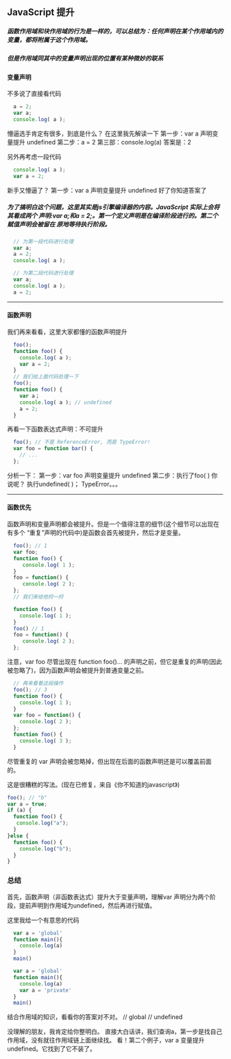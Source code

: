 ## JavaScript 提升



##### 函数作用域和块作用域的行为是一样的，可以总结为：任何声明在某个作用域内的变量，都将附属于这个作用域。



##### 但是作用域同其中的变量声明出现的位置有某种微妙的联系

#### 变量声明
不多说了直接看代码

```javascript
  a = 2;
  var a; 
  console.log( a );
```
  懵逼选手肯定有很多，到底是什么？
  在这里我先解读一下
  第一步：var a 声明变量提升 undefined
  第二步：a = 2
  第三部：console.log(a)
  答案是：2


另外再考虑一段代码
```javascript
  console.log( a );
  var a = 2;
```
新手又懵逼了？
第一步：var a 声明变量提升 undefined
好了你知道答案了

##### 为了搞明白这个问题，这里其实是js引擎编译器的内容。JavaScript 实际上会将其看成两个 声明:var a;和a = 2;。第一个定义声明是在编译阶段进行的。第二个赋值声明会被留在 原地等待执行阶段。

```javascript
  // 为第一段代码进行处理
  var a; 
  a = 2;
  console.log( a );

  // 为第二段代码进行处理
  var a;
  console.log( a );
  a = 2;
```
---
#### 函数声明
我们再来看看，这里大家都懂的函数声明提升
```javascript
  foo();
  function foo() {
    console.log( a ); 
    var a = 2;
  }
  // 我们给上面代码处理一下
  foo();
  function foo() {
    var a；
    console.log( a ); // undefined
    a = 2;
  }
```

再看一下函数表达式声明：不可提升
```javascript
  foo(); // 不是 ReferenceError, 而是 TypeError!
  var foo = function bar() {
    // ...
  };

```
分析一下：
第一步：var foo 声明变量提升 undefined
第二步：执行了foo( ) 你说呢？ 执行undefined( )； TypeError。。。

---
#### 函数优先
函数声明和变量声明都会被提升。但是一个值得注意的细节(这个细节可以出现在有多个
“重复”声明的代码中)是函数会首先被提升，然后才是变量。
```javascript
  foo(); // 1
  var foo;
  function foo() {
     console.log( 1 );
  }
  foo = function() {
     console.log( 2 );
  };
  // 我们来给他捋一捋

  function foo() {
    console.log( 1 );
  }
  foo() // 1
  foo = function() {
     console.log( 2 );
  };
```
注意，var foo 尽管出现在 function foo()... 的声明之前，但它是重复的声明(因此被忽略了)，因为函数声明会被提升到普通变量之前。

```javascript
  // 再来看看这段操作 
  foo(); // 3
  function foo() { 
    console.log( 1 );
  }
  var foo = function() {
    console.log( 2 );
  };
  function foo() { 
    console.log( 3 );
  }

```
尽管重复的 var 声明会被忽略掉，但出现在后面的函数声明还是可以覆盖前面的。

这是很糟糕的写法。(现在已修复，来自《你不知道的javascript》)

```javascript
foo(); // "b"
var a = true;
if (a) {
  function foo() {
   console.log("a");
  }
}else {
  function foo() { 
    console.log("b"); 
  }
}
```
### 总结
首先，函数声明（非函数表达式）提升大于变量声明，理解var 声明分为两个阶段，提前声明到作用域为undefined，然后再进行赋值。

这里我给一个有意思的代码
```javascript
  var a = 'global'
  function main(){
    console.log(a)
  }
  main()
```
```javascript
  var a = 'global'
  function main(){
    console.log(a)
    var a = 'private'
  }
  main()
```
结合作用域的知识，看看你的答案对不对。
// global
// undefined

没理解的朋友，我肯定给你整明白。
直接大白话讲，我们查询a，第一步是找自己作用域，没有就往作用域链上面继续找。
看！第二个例子，var a 变量提升 undefined。它找到了它不装了。